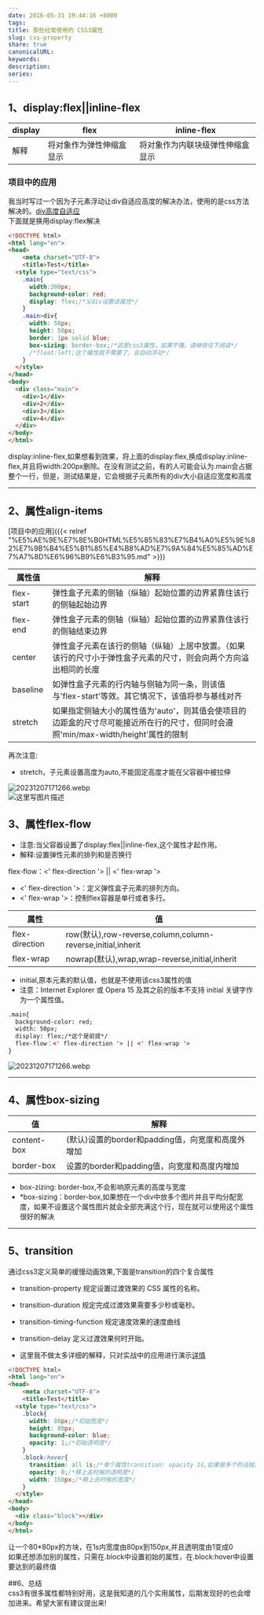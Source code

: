 ```yaml
---  
date: 2016-05-31 19:44:16 +8000  
tags:   
title: 那些经常使用的 CSS3属性  
slug: css-property  
share: true  
canonicalURL:   
keywords:   
description:   
series:   
---  
```

  
## 1、display:flex||inline-flex  
|display|flex|inline-flex|  
|------|-----|-----|  
|解释|将对象作为弹性伸缩盒显示|将对象作为内联块级弹性伸缩盒显示|  
  
### 项目中的应用  
  
我当时写过一个因为子元素浮动让div自适应高度的解决办法，使用的是css方法解决的。[div高度自适应](http://www.jianshu.com/p/e50d1f11cf83)  
下面就是换用display:flex解决  
  
```html  
<!DOCTYPE html>  
<html lang="en">  
<head>  
	<meta charset="UTF-8">  
	<title>Test</title>  
  <style type="text/css">  
    .main{  
      width:200px;  
      background-color: red;  
      display: flex;/*父div设置该属性*/  
    }  
    .main>div{  
      width: 50px;  
      height: 50px;  
      border: 1px solid blue;  
      box-sizing: border-box;/*这是css3属性，如果不懂，请继续往下阅读*/  
      /*float:left;这个属性就不需要了，会自动浮动*/  
    }  
  </style>  
</head>  
<body>  
  <div class="main">  
    <div>1</div>  
    <div>2</div>  
    <div>3</div>  
    <div>4</div>  
  </div>  
</body>  
</html>  
```  
display:inline-flex,如果想看到效果，将上面的display:flex,换成display:inline-flex,并且将width:200px删除。在没有测试之前，有的人可能会认为.main会占据整个一行，但是，测试结果是，它会根据子元素所有的div大小自适应宽度和高度  
  
***  
## 2、属性align-items  
[项目中的应用]({{< relref "%E5%AE%9E%E7%8E%B0HTML%E5%85%83%E7%B4%A0%E5%9E%82%E7%9B%B4%E5%B1%85%E4%B8%AD%E7%9A%84%E5%85%AD%E7%A7%8D%E6%96%B9%E6%B3%95.md" >}})  
  
|属性值|解释|  
|--|-----|  
|flex-start|弹性盒子元素的侧轴（纵轴）起始位置的边界紧靠住该行的侧轴起始边界|  
|flex-end|弹性盒子元素的侧轴（纵轴）起始位置的边界紧靠住该行的侧轴结束边界|  
|center|弹性盒子元素在该行的侧轴（纵轴）上居中放置。（如果该行的尺寸小于弹性盒子元素的尺寸，则会向两个方向溢出相同的长度|  
|baseline|如弹性盒子元素的行内轴与侧轴为同一条，则该值与'flex-start'等效。其它情况下，该值将参与基线对齐|  
|stretch|如果指定侧轴大小的属性值为'auto'，则其值会使项目的边距盒的尺寸尽可能接近所在行的尺寸，但同时会遵照'min/max-width/height'属性的限制|  
  
 再次注意:  
   
* stretch，子元素设置高度为auto,不能固定高度才能在父容器中被拉伸  
  
![20231207171266.webp](/images/20231207171266.webp)  
![这里写图片描述](/images/20231207171269.webp)  
  
## 3、属性flex-flow  
* 注意:当父容器设置了display:flex||inline-flex,这个属性才起作用。  
* 解释:设置弹性元素的排列和是否换行  
  
flex-flow：<' flex-direction '> || <' flex-wrap '>  
- <' flex-direction '>：定义弹性盒子元素的排列方向。  
-  <' flex-wrap '>：控制flex容器是单行或者多行。  
  
|属性|值|  
|-------|-------|  
|flex-direction|row(默认),row-reverse,column,column-reverse,initial,inherit|  
|flex-wrap|nowrap(默认),wrap,wrap-reverse,initial,inherit|  
  
* initial,原本元素的默认值，也就是不使用该css3属性的值  
* 注意：Internet Explorer 或 Opera 15 及其之前的版本不支持 initial 关键字作为一个属性值。  
  
```html  
.main{  
  background-color: red;  
  width: 50px;  
  display: flex;/*这个是前提*/  
  flex-flow：<' flex-direction '> || <' flex-wrap '>  
}  
```  
![20231207171266.webp](/images/20231207171266.webp)  
***  
  
## 4、属性box-sizing  
  
|值|解释|  
|----|----|  
|content-box|(默认)设置的border和padding值，向宽度和高度外增加|  
|border-box|设置的border和padding值，向宽度和高度内增加|  
  
- box-zizing: border-box,不会影响原元素的高度与宽度  
-  *box-sizing：border-box,如果想在一个div中放多个图片并且平均分配宽度，如果不设置这个属性图片就会全部充满这个行，现在就可以使用这个属性很好的解决  
  
***  
  
## 5、transition  
  
通过css3定义简单的缓慢动画效果,下面是transition的四个复合属性  
* transition-property 规定设置过渡效果的 CSS 属性的名称。  
* transition-duration 规定完成过渡效果需要多少秒或毫秒。  
* transition-timing-function 规定速度效果的速度曲线  
* transition-delay 定义过渡效果何时开始。  
  
* 这里我不做太多详细的解释，只对实战中的应用进行演示[详情](http://www.w3school.com.cn/cssref/pr_transition.asp)  
  
```html  
<!DOCTYPE html>  
<html lang="en">  
<head>  
	<meta charset="UTF-8">  
	<title>Test</title>  
  <style type="text/css">  
    .block{  
      width: 80px;/*初始宽度*/  
      height: 80px;  
      background-color: blue;  
      opacity: 1;/*初始透明度*/  
    }  
    .block:hover{  
      transition: all 1s;/*单个属性transition: opacity 1s,如果是多个的话就是all*/  
      opacity: 0;/*移上去时候的透明度*/  
      width: 150px;/*移上去时候的宽度*/  
    }  
  </style>  
</head>  
<body>  
  <div class="block"></div>  
</body>  
</html>  
```  
  
让一个80*80px的方块，在1s内宽度由80px到150px,并且透明度由1变成0  
如果还想添加别的属性，只需在.block中设置初始的属性，在.block:hover中设置要达到的最终值  
  
##6、总结  
css3有很多属性都特别好用，这是我知道的几个实用属性，后期发现好的也会增加进来。希望大家有建议提出来!